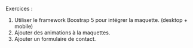 Exercices :

1. Utiliser le framework Boostrap 5 pour intégrer la maquette. (desktop + mobile)
2. Ajouter des animations à la maquettes.
3. Ajouter un formulaire de contact. 
